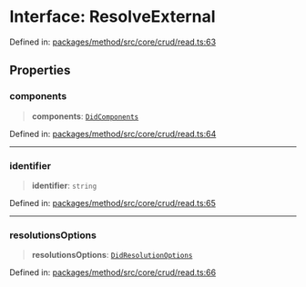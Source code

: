 # Interface: ResolveExternal

Defined in: [packages/method/src/core/crud/read.ts:63](https://github.com/dcdpr/did-btcr2-js/blob/4a717493e735221d072999f212891939f4de3f23/packages/method/src/core/crud/read.ts#L63)

## Properties

### components

> **components**: [`DidComponents`](DidComponents.md)

Defined in: [packages/method/src/core/crud/read.ts:64](https://github.com/dcdpr/did-btcr2-js/blob/4a717493e735221d072999f212891939f4de3f23/packages/method/src/core/crud/read.ts#L64)

***

### identifier

> **identifier**: `string`

Defined in: [packages/method/src/core/crud/read.ts:65](https://github.com/dcdpr/did-btcr2-js/blob/4a717493e735221d072999f212891939f4de3f23/packages/method/src/core/crud/read.ts#L65)

***

### resolutionsOptions

> **resolutionsOptions**: [`DidResolutionOptions`](DidResolutionOptions.md)

Defined in: [packages/method/src/core/crud/read.ts:66](https://github.com/dcdpr/did-btcr2-js/blob/4a717493e735221d072999f212891939f4de3f23/packages/method/src/core/crud/read.ts#L66)
